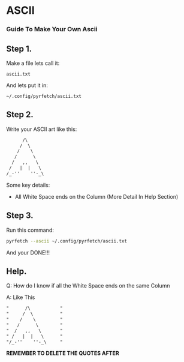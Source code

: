 # ASCII

### Guide To Make Your Own Ascii

## Step 1.

Make a file lets call it:

 ``ascii.txt``
 
And lets put it in:
  
``~/.config/pyrfetch/ascii.txt``

## Step 2.

Write your ASCII art like this:

```txt
      /\            
     /  \           
    /    \          
   /      \         
  /   ,,   \        
 /   |  |   \       
/_-''    ''-_\      
```

Some key details:

* All White Space ends on the Column (More Detail In Help Section)

## Step 3.

Run this command:

```bash
pyrfetch --ascii ~/.config/pyrfetch/ascii.txt
```

And your DONE!!!

## Help.

Q: How do I know if all the White Space ends on the same Column

A: Like This

```txt
"      /\           "
"     /  \          "
"    /    \         "
"   /      \        "
"  /   ,,   \       "
" /   |  |   \      "
"/_-''    ''-_\     "   
```

**REMEMBER TO DELETE THE QUOTES AFTER**